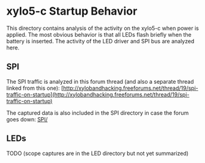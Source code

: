 # xylo5-c Startup Behavior #

This directory contains analysis of the activity on the xylo5-c when power is
applied.  The most obvious behavior is that all LEDs flash briefly when the
battery is inserted.  The activity of the LED driver and SPI bus are analyzed
here.

## SPI ##

The SPI traffic is analyzed in this forum thread (and also a separate thread
linked from this one):
[http://xylobandhacking.freeforums.net/thread/19/spi-traffic-on-startup](http://xylobandhacking.freeforums.net/thread/19/spi-traffic-on-startup)

The captured data is also included in the SPI directory in case the forum goes
down:
[SPI/](./SPI/)

## LEDs ##

TODO (scope captures are in the LED directory but not yet summarized)